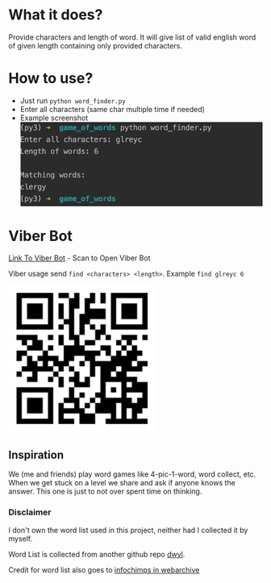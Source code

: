 # What it does?
Provide characters and length of word. It will give list of valid english word of given length containing only provided characters. 

# How to use?
- Just run `python word_finder.py`
- Enter all characters (same char multiple time if needed)
- Example screenshot
![](usage.png)

# Viber Bot
[Link To Viber Bot](viber://pa/info?uri=gameofwords
) -
Scan to Open Viber Bot

Viber usage send `find <characters> <length>`. Example `find glreyc 6`

![Scan to Open Viber Bot](viberqr.png)


## Inspiration
We (me and friends) play word games like 4-pic-1-word, word collect, etc. When we get stuck on a level we share and ask if anyone knows the answer. This one is just to not over spent time on thinking.

### Disclaimer
I don't own the word list used in this project, neither had I collected it by myself.

Word List is collected from another github repo [dwyl](https://github.com/dwyl/english-words/).

Credit for word list also goes to [infochimps in webarchive](https://web.archive.org/web/20131118073324/http://www.infochimps.com/datasets/word-list-350000-simple-english-words-excel-readable)
 